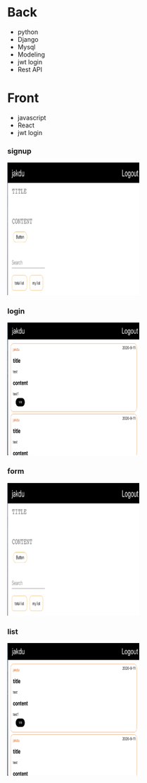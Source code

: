# Back

- python
- Django
- Mysql
- Modeling
- jwt login
- Rest API

# Front

- javascript
- React
- jwt login

### signup

<img src="https://github.com/smilejakdu/todo-app-react/blob/master/src/util/image/form.png" width="300" height="300">

### login

<img src="https://github.com/smilejakdu/todo-app-react/blob/master/src/util/image/list.png" width="300" height="300">

### form

<img src="https://github.com/smilejakdu/todo-app-react/blob/master/src/util/image/form.png" width="300" height="300">

### list

<img src="https://github.com/smilejakdu/todo-app-react/blob/master/src/util/image/list.png" width="300" height="300">
